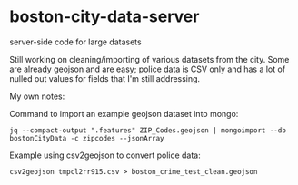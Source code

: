 # boston-city-data-server
server-side code for large datasets

Still working on cleaning/importing of various datasets from the city.  Some are already geojson and are easy;
police data is CSV only and has a lot of nulled out values for fields that I'm still addressing.

My own notes:

Command to import an example geojson dataset into mongo:

`jq --compact-output ".features" ZIP_Codes.geojson | mongoimport --db bostonCityData -c zipcodes --jsonArray`

Example using csv2geojson to convert police data:

`csv2geojson tmpcl2rr915.csv > boston_crime_test_clean.geojson`
